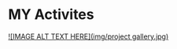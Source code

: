 # MY Activites

[![IMAGE ALT TEXT HERE](img/project gallery.jpg)](https://bacdillon.github.io/MY-activities...../)
